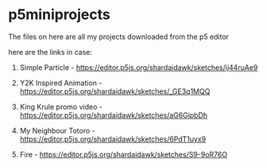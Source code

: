 # p5miniprojects

The files on here are all my projects downloaded from the p5 editor

here are the links in case:

1. Simple Particle - https://editor.p5js.org/shardaidawk/sketches/ij44ruAe9

2. Y2K Inspired Animation - https://editor.p5js.org/shardaidawk/sketches/_GE3q1MQQ

3. King Krule promo video - https://editor.p5js.org/shardaidawk/sketches/aG6GjpbDh

4. My Neighbour Totoro - https://editor.p5js.org/shardaidawk/sketches/6PdT1uyx9

5. Fire - https://editor.p5js.org/shardaidawk/sketches/S9-9oR76O

